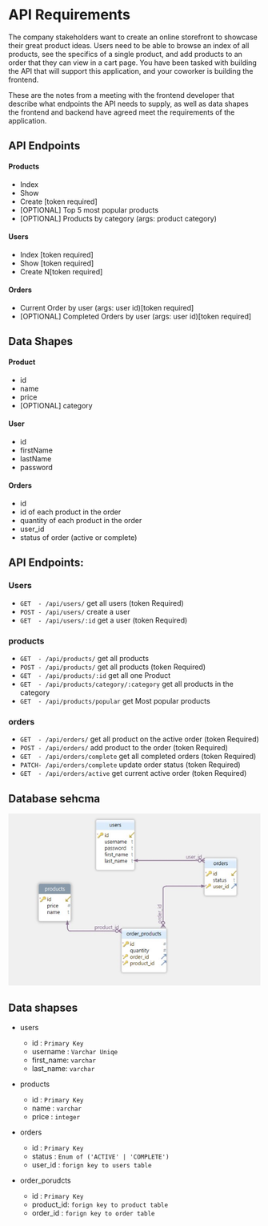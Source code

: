 # API Requirements

The company stakeholders want to create an online storefront to showcase their great product ideas. Users need to be able to browse an index of all products, see the specifics of a single product, and add products to an order that they can view in a cart page. You have been tasked with building the API that will support this application, and your coworker is building the frontend.

These are the notes from a meeting with the frontend developer that describe what endpoints the API needs to supply, as well as data shapes the frontend and backend have agreed meet the requirements of the application.

## API Endpoints

#### Products

- Index
- Show
- Create [token required]
- [OPTIONAL] Top 5 most popular products
- [OPTIONAL] Products by category (args: product category)

#### Users

- Index [token required]
- Show [token required]
- Create N[token required]

#### Orders

- Current Order by user (args: user id)[token required]
- [OPTIONAL] Completed Orders by user (args: user id)[token required]

## Data Shapes

#### Product

- id
- name
- price
- [OPTIONAL] category

#### User

- id
- firstName
- lastName
- password

#### Orders

- id
- id of each product in the order
- quantity of each product in the order
- user_id
- status of order (active or complete)

## API Endpoints:

### Users

- `GET  - /api/users/` get all users (token Required)
- `POST - /api/users/` create a user
- `GET  - /api/users/:id` get a user (token Required)

### products

- `GET  - /api/products/` get all products
- `POST - /api/products/` get all products (token Required)
- `GET  - /api/products/:id` get all one Product
- `GET  - /api/products/category/:category` get all products in the category
- `GET  - /api/products/popular` get Most popular products

### orders

- `GET  - /api/orders/` get all product on the active order (token Required)
- `POST - /api/orders/` add product to the order (token Required)
- `GET  - /api/orders/complete` get all completed orders (token Required)
- `PATCH- /api/orders/complete` update order status (token Required)
- `GET  - /api/orders/active` get current active order (token Required)

## Database sehcma

![Database Schema](data_schemas.jpg "Database Schema")

## Data shapses

- users

  - id : `Primary Key`
  - username : `Varchar Uniqe`
  - first_name: `varchar`
  - last_name: `varchar`

- products

  - id : `Primary Key`
  - name : `varchar`
  - price : `integer`

- orders

  - id : `Primary Key`
  - status : `Enum of ('ACTIVE' | 'COMPLETE')`
  - user_id : `forign key to users table`

- order_porudcts
  - id : `Primary Key`
  - product_id: `forign key to product table`
  - order_id : `forign key to order table`

